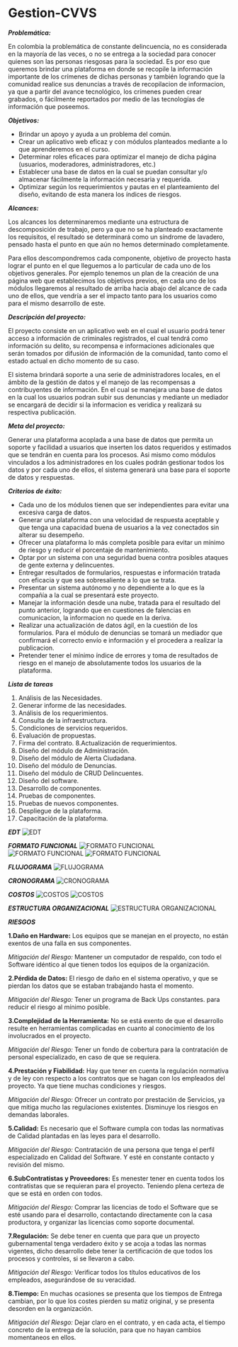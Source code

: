 # Gestion-CVVS

***Problemática:***

En colombia la problemática de constante delincuencia, no es considerada en la mayoría de las veces, o no se entrega a la sociedad para conocer quienes son las personas riesgosas para la sociedad. Es por eso que queremos brindar una plataforma en donde se recopile la información importante de los crímenes de dichas personas y también logrando que la comunidad realice sus denuncias a través de recopilacion de informacion, ya que a partir del avance tecnológico, los crímenes pueden crear grabados, o fácilmente reportados por medio de las tecnologías de información que poseemos.




***Objetivos:***

- Brindar un apoyo y ayuda a un problema del común.
- Crear un aplicativo web eficaz y con módulos planteados mediante a lo que aprenderemos en el curso.
- Determinar roles eficaces para optimizar el manejo de dicha página (usuarios, moderadores, administradores, etc.)
- Establecer una base de datos en la cual se puedan consultar y/o almacenar fácilmente la información necesaria y requerida.
- Optimizar según los requerimientos y pautas en el planteamiento del diseño, evitando de esta manera los índices de riesgos.


***Alcances:***

Los alcances los determinaremos mediante una estructura de descomposición de trabajo, pero ya que no se ha planteado exactamente los requisitos, el resultado se determinará como un síndrome de lavadero, pensado hasta el punto en que aún no hemos determinado completamente.

Para ellos descompondremos cada componente, objetivo de proyecto hasta lograr el punto en el que lleguemos a lo particular de cada uno de los objetivos generales. Por ejemplo tenemos un plan de la creación de una página web que establecimos los objetivos previos, en cada uno de los módulos llegaremos al resultado de arriba hacia abajo del alcance de cada uno de ellos, que vendría a ser el impacto tanto para los usuarios como para el mismo desarrollo de este. 

***Descripción del proyecto:***

El proyecto consiste en un aplicativo web en el cual el usuario podrá tener acceso a información de criminales registrados, el cual tendrá como información su delito, su recompensa e informaciones adicionales que serán tomados por difusión de información de la comunidad, tanto como el estado actual en dicho momento de su caso.

El sistema brindará soporte a una serie de administradores locales, en el ámbito de la gestión de datos y el manejo de las recompensas a contribuyentes de información. En el cual se manejara una base de datos en la cual los usuarios podran subir sus denuncias y mediante un mediador se encargará de decidir si la informacion es veridica y realizará su respectiva publicación.


***Meta del proyecto:***

Generar una plataforma acoplada a una base de datos que permita un soporte y facilidad a usuarios que inserten los datos requeridos y estimados que se tendrán en cuenta para los procesos. Asi mismo como módulos vinculados a los administradores en los cuales podrán gestionar todos los datos y por cada uno de ellos, el sistema generará una base para el soporte de datos y respuestas.

***Criterios de éxito:***

- Cada uno de los módulos tienen que ser independientes para evitar una excesiva carga de datos.
- Generar una plataforma con una velocidad de respuesta aceptable y que tenga una capacidad buena de usuarios a la vez conectados
sin alterar su desempeño.
- Ofrecer una plataforma lo más completa posible para evitar un mínimo de riesgo y reducir el porcentaje de mantenimiento.
- Optar por un sistema con una seguridad buena contra posibles ataques de gente externa y delincuentes.
- Entregar resultados de formularios, respuestas e información tratada con eficacia y que sea sobresaliente a lo que se trata.
- Presentar un sistema autónomo y no dependiente a lo que es la compañía a la cual se presentará este proyecto.
- Manejar la información desde una nube, tratada para el resultado del punto anterior, logrando que en cuestiones de falencias en 
comunicacion, la informacion no quede en la deriva.
- Realizar una actualización de datos ágil, en la cuestión de los formularios. Para el módulo de denuncias se tomará un mediador que confirmará el correcto envío e información y el procedera a realizar la publicacion.
- Pretender tener el mínimo índice de errores y toma de resultados de riesgo en el manejo de absolutamente todos los usuarios de la plataforma.







***Lista de tareas***

1. Análisis de las  Necesidades.
2. Generar informe de las necesidades.
3. Análisis de los requerimientos.
4. Consulta de la infraestructura.
5. Condiciones de servicios requeridos.
6. Evaluación de propuestas.
7. Firma del contrato.
8.Actualización de requerimientos.
9. Diseño del módulo de Administración.
10. Diseño del módulo de Alerta Ciudadana.
11. Diseño del módulo de Denuncias.
12. Diseño del módulo de CRUD Delincuentes.
13. Diseño del software.
14. Desarrollo de componentes. 
15. Pruebas de componentes.
16. Pruebas de nuevos componentes.
17. Despliegue de la plataforma.
18. Capacitación de la plataforma.

***EDT***
![EDT](https://github.com/adrianga96/Gestion-CVVS/blob/master/EDT.png)

***FORMATO FUNCIONAL***
![FORMATO FUNCIONAL](https://github.com/adrianga96/Gestion-CVVS/blob/master/ff1.png)
![FORMATO FUNCIONAL](https://github.com/adrianga96/Gestion-CVVS/blob/master/ff2.png)
![FORMATO FUNCIONAL](https://github.com/adrianga96/Gestion-CVVS/blob/master/ff3.png)

***FLUJOGRAMA***
![FLUJOGRAMA](https://github.com/adrianga96/Gestion-CVVS/blob/master/flujo.png)

***CRONOGRAMA***
![CRONOGRAMA](https://github.com/adrianga96/Gestion-CVVS/blob/master/crono1.png)

***COSTOS***
![COSTOS](https://github.com/adrianga96/Gestion-CVVS/blob/master/cost1.png)
![COSTOS](https://github.com/adrianga96/Gestion-CVVS/blob/master/cost2.png)

***ESTRUCTURA ORGANIZACIONAL***
![ESTRUCTURA ORGANIZACIONAL](https://github.com/adrianga96/Gestion-CVVS/blob/master/est%20org.png)

***RIESGOS***

**1.Daño en Hardware:** Los equipos que se manejan en el proyecto, no están exentos de una falla en sus componentes.

*Mitigación del Riesgo:* Mantener un computador de respaldo, con todo el Software idéntico al que tienen todos los equipos de la organización.

**2.Pérdida de Datos:** El riesgo de daño en el sistema operativo, y que se pierdan los datos que se estaban trabajando hasta el momento.

*Mitigación del Riesgo:* Tener un programa de Back Ups constantes. para reducir el riesgo al mínimo posible.

**3.Complejidad de la Herramienta:** No se está exento de que el desarrollo resulte en herramientas complicadas en cuanto al conocimiento de los involucrados en el proyecto.

*Mitigación del Riesgo:* Tener un fondo de cobertura para la contratación de personal especializado, en caso de que se requiera.

**4.Prestación y Fiabilidad:** Hay que tener en cuenta la regulación normativa y de ley con respecto a los contratos que se hagan con los empleados del proyecto. Ya que tiene muchas condiciones y riesgos. 

*Mitigación del Riesgo:* Ofrecer un contrato por prestación de Servicios, ya que mitiga mucho las regulaciones existentes. Disminuye los riesgos en demandas laborales.

**5.Calidad:** Es necesario que el Software cumpla con todas las normativas de Calidad plantadas en las leyes para el desarrollo.

*Mitigación del Riesgo:* Contratación de una persona que tenga el perfil especializado en Calidad del Software. Y esté en constante contacto y revisión del mismo.

**6.SubContratistas y Proveedores:** Es menester tener en cuenta todos los contratistas que se requieran para el proyecto. Teniendo plena certeza de que se está en orden con todos. 

*Mitigación del Riesgo:* Comprar las licencias de todo el Software que se esté usando para el desarrollo, contactando directamente con la casa productora, y organizar las licencias como soporte documental.

**7.Regulación:**  Se debe tener en cuenta que para que un proyecto gubernamental tenga verdadero éxito y se acoja a todas las normas vigentes, dicho desarrollo debe tener la certificación de que todos los procesos y controles, si se llevaron a cabo. 

*Mitigación del Riesgo:* Verificar todos los títulos educativos de los empleados, asegurándose de su veracidad.

**8.Tiempo:** En muchas ocasiones se presenta que los tiempos de Entrega cambian, por lo que los costes pierden su matiz original, y se presenta desorden en la organización.

*Mitigación del Riesgo:* Dejar claro en el contrato, y en cada acta, el tiempo concreto de la entrega de la solución, para que no hayan cambios momentaneos en ellos. 
